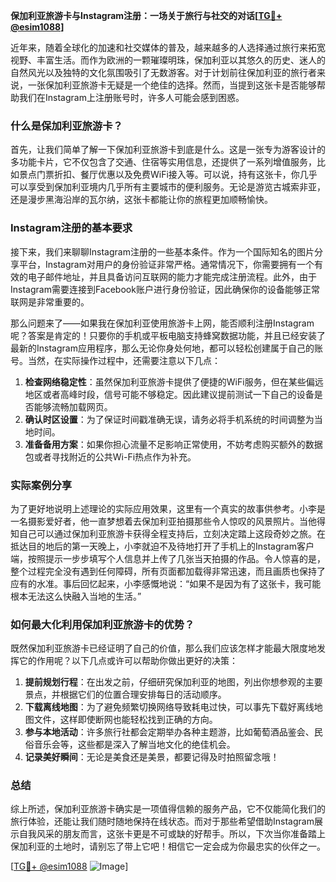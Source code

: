 **保加利亚旅游卡与Instagram注册：一场关于旅行与社交的对话[[TG💪+ @esim1088](https://t.me/s/esim1088)]**

近年来，随着全球化的加速和社交媒体的普及，越来越多的人选择通过旅行来拓宽视野、丰富生活。而作为欧洲的一颗璀璨明珠，保加利亚以其悠久的历史、迷人的自然风光以及独特的文化氛围吸引了无数游客。对于计划前往保加利亚的旅行者来说，一张保加利亚旅游卡无疑是一个绝佳的选择。然而，当提到这张卡是否能够帮助我们在Instagram上注册账号时，许多人可能会感到困惑。

### 什么是保加利亚旅游卡？

首先，让我们简单了解一下保加利亚旅游卡到底是什么。这是一张专为游客设计的多功能卡片，它不仅包含了交通、住宿等实用信息，还提供了一系列增值服务，比如景点门票折扣、餐厅优惠以及免费WiFi接入等。可以说，持有这张卡，你几乎可以享受到保加利亚境内几乎所有主要城市的便利服务。无论是游览古城索非亚，还是漫步黑海沿岸的瓦尔纳，这张卡都能让你的旅程更加顺畅愉快。

### Instagram注册的基本要求

接下来，我们来聊聊Instagram注册的一些基本条件。作为一个国际知名的图片分享平台，Instagram对用户的身份验证非常严格。通常情况下，你需要拥有一个有效的电子邮件地址，并且具备访问互联网的能力才能完成注册流程。此外，由于Instagram需要连接到Facebook账户进行身份验证，因此确保你的设备能够正常联网是非常重要的。

那么问题来了——如果我在保加利亚使用旅游卡上网，能否顺利注册Instagram呢？答案是肯定的！只要你的手机或平板电脑支持蜂窝数据功能，并且已经安装了最新的Instagram应用程序，那么无论你身处何地，都可以轻松创建属于自己的账号。当然，在实际操作过程中，还需要注意以下几点：

1. **检查网络稳定性**：虽然保加利亚旅游卡提供了便捷的WiFi服务，但在某些偏远地区或者高峰时段，信号可能不够稳定。因此建议提前测试一下自己的设备是否能够流畅加载网页。
2. **确认时区设置**：为了保证时间戳准确无误，请务必将手机系统的时间调整为当地时间。
3. **准备备用方案**：如果你担心流量不足影响正常使用，不妨考虑购买额外的数据包或者寻找附近的公共Wi-Fi热点作为补充。

### 实际案例分享

为了更好地说明上述理论的实际应用效果，这里有一个真实的故事供参考。小李是一名摄影爱好者，他一直梦想着去保加利亚拍摄那些令人惊叹的风景照片。当他得知自己可以通过保加利亚旅游卡获得全程支持后，立刻决定踏上这段奇妙之旅。在抵达目的地后的第一天晚上，小李就迫不及待地打开了手机上的Instagram客户端，按照提示一步步填写个人信息并上传了几张当天拍摄的作品。令人惊喜的是，整个过程完全没有遇到任何障碍，所有页面都加载得非常迅速，而且画质也保持了应有的水准。事后回忆起来，小李感慨地说：“如果不是因为有了这张卡，我可能根本无法这么快融入当地的生活。”

### 如何最大化利用保加利亚旅游卡的优势？

既然保加利亚旅游卡已经证明了自己的价值，那么我们应该怎样才能最大限度地发挥它的作用呢？以下几点或许可以帮助你做出更好的决策：

1. **提前规划行程**：在出发之前，仔细研究保加利亚的地图，列出你想参观的主要景点，并根据它们的位置合理安排每日的活动顺序。
2. **下载离线地图**：为了避免频繁切换网络导致耗电过快，可以事先下载好离线地图文件，这样即使断网也能轻松找到正确的方向。
3. **参与本地活动**：许多旅行社都会定期举办各种主题游，比如葡萄酒品鉴会、民俗音乐会等，这些都是深入了解当地文化的绝佳机会。
4. **记录美好瞬间**：无论是美食还是美景，都要记得及时拍照留念哦！

### 总结

综上所述，保加利亚旅游卡确实是一项值得信赖的服务产品，它不仅能简化我们的旅行体验，还能让我们随时随地保持在线状态。而对于那些希望借助Instagram展示自我风采的朋友而言，这张卡更是不可或缺的好帮手。所以，下次当你准备踏上保加利亚的土地时，请别忘了带上它吧！相信它一定会成为你最忠实的伙伴之一。

[[TG💪+ @esim1088](https://t.me/s/esim1088) ![Image](https://i.postimg.cc/4NQfJmqS/Snipaste-2025-05-13-00-14-12.png)]